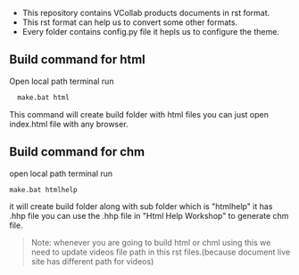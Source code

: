 
- This repository contains VCollab products documents in rst format.  
- This rst format can help us to convert some other formats.
- Every folder contains config.py file it hepls us to configure the theme.
## Build command for html 
 Open local path terminal run 
     
     
```sh
  make.bat html
```


  This command will create build folder with html files you can just open index.html file with any browser.
## Build command for chm 
open local path terminal run


```sh
make.bat htmlhelp
```


 it will create build folder along with sub folder which is "htmlhelp" it has .hhp file 
 you can use the .hhp file in "Html Help Workshop" to generate chm file.  
> Note: whenever you are going to build html or chml using this we need to update videos file path in this rst files.(because document live site has different path for videos)

